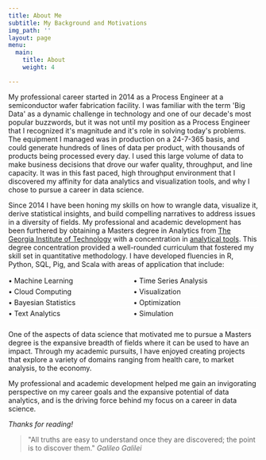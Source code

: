 ```yaml
---
title: About Me
subtitle: My Background and Motivations
img_path: ''
layout: page
menu:
  main:
    title: About
    weight: 4

---
```

My professional career started in 2014 as a Process Engineer at a semiconductor wafer fabrication facility. I was familiar with the term 'Big Data' as a dynamic challenge in technology and one of our decade's most popular buzzwords, but it was not until my position as a Process Engineer that I recognized it's magnitude and it's role in solving today's problems. The equipment I managed was in production on a 24-7-365 basis, and could generate hundreds of lines of data per product, with thousands of products being processed every day. I used this large volume of data to make business decisions that drove our wafer quality, throughput, and line capacity. It was in this fast paced, high throughput environment that I discovered my affinity for data analytics and visualization tools, and why I chose to pursue a career in data science.

Since 2014 I have been honing my skills on how to wrangle data, visualize it, derive statistical insights, and build compelling narratives to address issues in a diversity of fields. My professional and academic development has been furthered by obtaining a Masters degree in Analytics from [The Georgia Institute of Technology](https://www.gatech.edu/about/rankings) with a concentration in [analytical tools](https://www.analytics.gatech.edu/curriculum/analytical-tools-track). This degree concentration provided a well-rounded curriculum that fostered my skill set in quantitative methodology. I have developed fluencies in R, Python, SQL, Pig, and Scala with areas of application that include:

<style>uli{
width:760px;
margin-bottom:20px;
overflow:hidden;
border-top:1px solid #ffffff;
}
lii{
line-height:1.5em;
border-bottom:1px solid #ffffff;
float:left;
display:inline;
}
#double lii  { width:50%;} <span class="code-comment">/* 2 col _/</span>
\#triple lii  { width:33.333%; } <span class="code-comment">/_ 3 col _/</span>
\#quad lii    { width:25%; } <span class="code-comment">/_ 4 col _/</span>
\#six lii     { width:16.666%; } <span class="code-comment">/_ 6 col */</span></style>

<div>
<uli id = "double"><span class="code-comment"></span>
<lii>• Machine Learning</lii>
<lii>• Time Series Analysis</lii>
<lii>• Cloud Computing</lii>
<lii>• Visualization</lii>
<lii>• Bayesian Statistics</lii>
<lii>• Optimization</lii>
<lii>• Text Analytics</lii>
<lii>• Simulation</lii>
<lii><br/></lii>
<lii><br/></lii>
</uli></div>

<style type = "text/css">
<!-- .tab { margin-left: 80px;}
\-->
</style>

One of the aspects of data science that motivated me to pursue a Masters degree is the expansive breadth of fields where it can be used to have an impact. Through my academic pursuits, I have enjoyed creating projects that explore a variety of domains ranging from health care, to market analysis, to the economy.

My professional and academic development helped me gain an invigorating perspective on my career goals and the expansive potential of data analytics, and is the driving force behind my focus on a career in data science.

_Thanks for reading!_

> "All truths are easy to understand once they are discovered; the point is to discover them." <cite>Galileo Galilei</cite>

<!--A short page about my background and motivations.-->